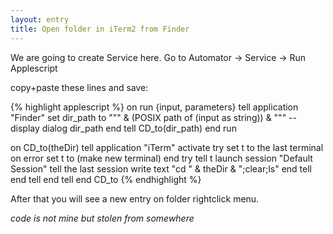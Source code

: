 ```yaml
---
layout: entry
title: Open folder in iTerm2 from Finder
---
```

We are going to create Service here. Go to Automator -> Service -> Run Applescript

copy+paste these lines and save:

{% highlight applescript %}
on run {input, parameters}
    tell application "Finder"
        set dir_path to "\"" & (POSIX path of (input as string)) & "\""
            -- display dialog dir_path
    end tell
    CD_to(dir_path)
end run

on CD_to(theDir)
    tell application "iTerm"
        activate
        try
            set t to the last terminal
        on error
            set t to (make new terminal)
        end try
        tell t
            launch session "Default Session"
            tell the last session
                write text "cd " & theDir & ";clear;ls"
            end tell
        end tell
    end tell
end CD_to
{% endhighlight %}

After that you will see a new entry on folder rightclick menu.

*code is not mine but stolen from somewhere*